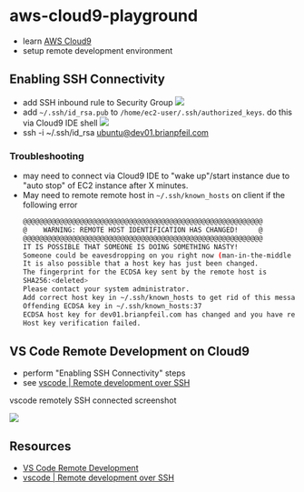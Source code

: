 # aws-cloud9-playground

* learn [AWS Cloud9](https://aws.amazon.com/cloud9/)
* setup remote development environment

## Enabling SSH Connectivity

* add SSH inbound rule to Security Group
    ![](https://www.evernote.com/l/AAEY_BSM7g5PVa72gIFEevDXgdKE1E-zAdoB/image.png)
* add `~/.ssh/id_rsa.pub` to `/home/ec2-user/.ssh/authorized_keys`.  do this via Cloud9 IDE shell
    ![](https://www.evernote.com/l/AAGhf-SuVVRDtpS8fMS9lRQmHCwQSs6A1v8B/image.png)
* ssh -i ~/.ssh/id_rsa  ubuntu@dev01.brianpfeil.com


### Troubleshooting

* may need to connect via Cloud9 IDE to "wake up"/start instance due to "auto stop" of EC2 instance after
X minutes.
* May need to remote remote host in `~/.ssh/known_hosts` on client if the following error
    ```sh
    @@@@@@@@@@@@@@@@@@@@@@@@@@@@@@@@@@@@@@@@@@@@@@@@@@@@@@@@@@@
    @    WARNING: REMOTE HOST IDENTIFICATION HAS CHANGED!     @
    @@@@@@@@@@@@@@@@@@@@@@@@@@@@@@@@@@@@@@@@@@@@@@@@@@@@@@@@@@@
    IT IS POSSIBLE THAT SOMEONE IS DOING SOMETHING NASTY!
    Someone could be eavesdropping on you right now (man-in-the-middle attack)!
    It is also possible that a host key has just been changed.
    The fingerprint for the ECDSA key sent by the remote host is
    SHA256:<deleted>
    Please contact your system administrator.
    Add correct host key in ~/.ssh/known_hosts to get rid of this message.
    Offending ECDSA key in ~/.ssh/known_hosts:37
    ECDSA host key for dev01.brianpfeil.com has changed and you have requested strict checking.
    Host key verification failed.
    ```

## VS Code Remote Development on Cloud9

* perform "Enabling SSH Connectivity" steps
* see [vscode | Remote development over SSH](https://code.visualstudio.com/docs/remote/ssh-tutorial)

vscode remotely SSH connected screenshot

![](https://www.evernote.com/l/AAFjZ-9n0FZKAYf1bAOao7RJcTKpfeEMEy4B/image.png)

## Resources

* [VS Code Remote Development](https://code.visualstudio.com/docs/remote/remote-overview)
* [vscode | Remote development over SSH](https://code.visualstudio.com/docs/remote/ssh-tutorial)